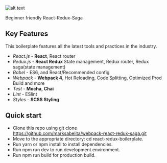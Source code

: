 
![alt text](https://raw.githubusercontent.com/marksabelita/webpack-react-redux-saga/master/src/images/logo.png)

Beginner friendly React-Redux-Saga

## Key Features

This boilerplate features all the latest tools and practices in the industry.

- _React.js_ - **React**, React router
- _Redux.js_ - **React Redux** State management, Redux router, Redux saga(state management)
- _Babel_ - ES6, and React/Recommended config
- _Webpack_ - **Webpack 4**, Hot Reloading, Code Splitting, Optimized Prod Build and more
- _Test_ - **Mocha, Chai** 
- _Lint_ - ESlint
- _Styles_ - **SCSS Styling**


## Quick start

- Clone this repo using git clone https://github.com/marksabelita/webpack-react-redux-saga.git
- Move to the appropriate directory: cd react-redux-boilerplate.
- Run yarn or npm install to install dependencies.
- Run npm run dev to run development environment.
- Run npm run build for production build.
